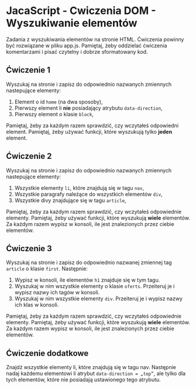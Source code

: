 # JacaScript - Cwiczenia DOM - Wyszukiwanie elementów

Zadania z wyszukiwania elementów na stronie HTML.
Ćwiczenia powinny być rozwiązane w pliku app.js. 
Pamiętaj, żeby oddzielać ćwiczenia komentarzami i pisać czytelny i dobrze sformatowany kod. 

## Ćwiczenie 1
Wyszukaj na stronie i zapisz do odpowiednio nazwanych zmiennych nastepujące elementy:
1. Element o id ```home``` (na dwa sposoby),
2. Pierwszy element li **nie** posiadający atrybutu ```data-direction```,
3. Pierwszy element o klasie ```block```,

Pamiętaj, żeby za każdym razem sprawdzić, czy wczytałeś odpowiedni element.
Pamiętaj, żeby używać funkcji, które wyszukują tylko **jeden** element. 


## Ćwiczenie 2
Wyszukaj na stronie i zapisz do odpowiednio nazwanych zmiennych nastepujące elementy:
1. Wszystkie elementy ```li```, które znajdują się w tagu ```nav```,
1. Wszystkie paragrafy należące do wszystkich elementów ```div```,
1. Wszystkie divy znajdujące się w tagu ```article```,

Pamiętaj, żeby za każdym razem sprawdzić, czy wczytałeś odpowiednie elementy.
Pamiętaj, żeby używać funkcji, które wyszukują **wiele** elementów. 
Za każdym razem wypisz w konsoli, ile jest znalezionych przez ciebie elementów.


## Ćwiczenie 3
Wyszukaj na stronie i zapisz do odpowiednio nazwanej zmiennej tag ```article``` o klasie ```first```. Następnie:
1. Wypisz w konsoli, ile elementów ```h1``` znajduje się w tym tagu.
1. Wyszukaj w nim wszystkie elementy o klasie ```oferts```. Przeiteruj je i wypisz nazwy ich tagów w konsoli.
1. Wyszukaj w nim wszystkie elementy ```div```. Przeiteruj je i wypisz nazwy ich klas w konsoli.

Pamiętaj, żeby za każdym razem sprawdzić, czy wczytałeś odpowiednie elementy.
Pamiętaj, żeby używać funkcji, które wyszukują **wiele** elementów. 
Za każdym razem wypisz w konsoli, ile jest znalezionych przez ciebie elementów.


## Ćwiczenie dodatkowe
Znajdź wszystkie elementy li, które znajdują się w tagu nav. Następnie nadaj każdemu elementowi li atrybut ```data-direction = „top”```, ale tylko dla tych elementów, które nie posiadają ustawionego tego atrybutu.